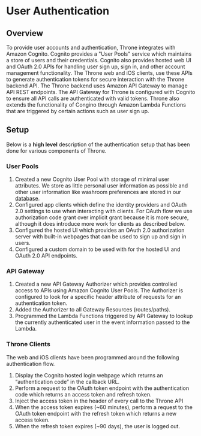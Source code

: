 # User Authentication

## Overview

To provide user accounts and authentication, Throne integrates with Amazon Cognito. Cognito provides a "User Pools" service which maintains a store of users and their credentials. Cognito also provides hosted web UI and OAuth 2.0 APIs for handling user sign up, sign in, and other account management functionality. The Throne web and iOS clients, use these APIs to generate authentication tokens for secure interaction with the Throne backend API. The Throne backend uses Amazon API Gateway to manage  API REST endpoints. The API Gateway for Throne is configured with Cognito to ensure all API calls are authenticated with valid tokens. Throne also extends the functionality of Congino through Amazon Lambda Functions that are triggered by certain actions such as user sign up.

## Setup

Below is a **high level** description of the authentication setup that has been done for various components of Throne. 

### User Pools

1. Created a new Cognito User Pool with storage of minimal user attributes. We store as little personal user information as possible and other user information like washroom preferences are stored in our [database](DATABASE_INFO.md).
2. Configured app clients which define the identity providers and OAuth 2.0 settings to use when interacting with clients. For OAuth flow we use authorization code grant over implicit grant because it is more secure, although it does introduce more work for clients as described below.
3. Configured the hosted UI which provides an OAuth 2.0 authorization server with built-in webpages that can be used to sign up and sign in users.
4. Configured a custom domain to be used with for the hosted UI and OAuth 2.0 API endpoints.

### API Gateway

1. Created a new API Gateway Authorizer which provides controlled access to APIs using Amazon Cognito User Pools. The Authorizer is configured to look for a specific header attribute of requests for an authentication token.
2. Added the Authorizer to all Gateway Resources (routes/paths).
3. Programmed the Lambda Functions triggered by API Gateway to lookup the currently authenticated user in the event information passed to the Lambda.

### Throne Clients

The web and iOS clients have been programmed around the following authentication flow.

1. Display the Cognito hosted login webpage which returns an “authentication code” in the callback URL.
2. Perform a request to the OAuth token endpoint with the authentication code which returns an access token and refresh token.
3. Inject the access token in the header of every call to the Throne API
4. When the access token expires (~60 minutes), perform a request to the OAuth token endpoint with the refresh token which returns a new access token.
5. When the refresh token expires (~90 days), the user is logged out.
